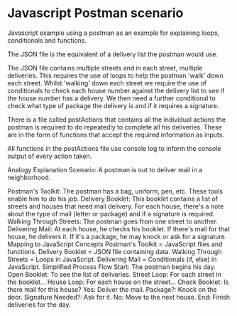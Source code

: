 # Javascript Postman scenario
Javascript example using a postman as an example for explaining loops, conditionals and functions.

The JSON file is the equivalent of a delivery list the postman would use.

The JSON file contains multiple streets and in each street, multiple deliveries. This requires the use of loops to help the postman 'walk' down each street.
Whilst 'walking' down each street we require the use of conditionals to check each house number against the delivery list to see if the house number has a delivery.
We then need a further conditional to check what type of package the delivery is and if it requires a signature.

There is a file called postActions that contains all the individual actions the postman is required to do repeatedly to complete all his deliveries. These are in the form of functions that accept the required information as inputs.

All functions in the postActions file use console log to inform the console output of every action taken.



Analogy Explanation
Scenario: A postman is out to deliver mail in a neighborhood.

Postman's Toolkit: The postman has a bag, uniform, pen, etc. These tools enable him to do his job.
Delivery Booklet: This booklet contains a list of streets and houses that need mail delivery. For each house, there's a note about the type of mail (letter or package) and if a signature is required.
Walking Through Streets: The postman goes from one street to another.
Delivering Mail: At each house, he checks his booklet. If there's mail for that house, he delivers it. If it's a package, he may knock or ask for a signature.
Mapping to JavaScript Concepts
Postman's Toolkit = JavaScript files and functions.
Delivery Booklet = JSON file containing data.
Walking Through Streets = Loops in JavaScript.
Delivering Mail = Conditionals (if, else) in JavaScript.
Simplified Process Flow
Start: The postman begins his day.
Open Booklet: To see the list of deliveries.
Street Loop: For each street in the booklet...
House Loop: For each house on the street...
Check Booklet: Is there mail for this house?
Yes: Deliver the mail.
Package?: Knock on the door.
Signature Needed?: Ask for it.
No: Move to the next house.
End: Finish deliveries for the day.
